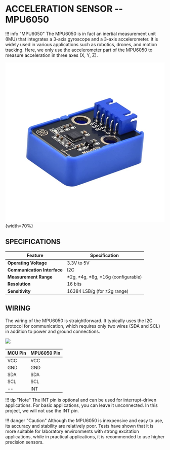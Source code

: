 # ACCELERATION SENSOR -- MPU6050

!!! info "MPU6050"
    The MPU6050 is in fact an inertial measurement unit (IMU) that integrates a 3-axis gyroscope and a 3-axis accelerometer. It is widely used in various applications such as robotics, drones, and motion tracking. Here, we only use the accelerometer part of the MPU6050 to measure acceleration in three axes (X, Y, Z).

![](mpu6050.jpg){width=70%}

## SPECIFICATIONS

| **Feature** | **Specification** |
|-------------|-------------------|
| **Operating Voltage** | 3.3V to 5V |
| **Communication Interface** | I2C |
| **Measurement Range** | ±2g, ±4g, ±8g, ±16g (configurable) |
| **Resolution** | 16 bits |
| **Sensitivity** | 16384 LSB/g (for ±2g range) |

## WIRING
The wiring of the MPU6050 is straightforward. It typically uses the I2C protocol for communication, which requires only two wires (SDA and SCL) in addition to power and ground connections.

![](mpu6050-wiring.png)

| MCU Pin | MPU6050 Pin |
|----------|-------------|
| VCC      | VCC         |
| GND      | GND         |
| SDA      | SDA         |
| SCL      | SCL         |
| --       | INT         |

!!! tip "Note"
    The INT pin is optional and can be used for interrupt-driven applications. For basic applications, you can leave it unconnected. In this project, we will not use the INT pin.

!!! danger "Caution"
    Although the MPU6050 is inexpensive and easy to use, its accuracy and stability are relatively poor. Tests have shown that it is more suitable for laboratory environments with strong excitation applications, while in practical applications, it is recommended to use higher precision sensors.